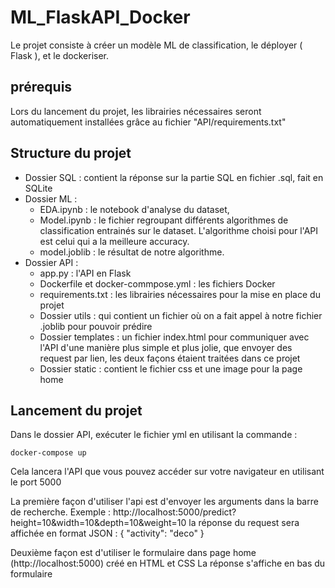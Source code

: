 # ML_FlaskAPI_Docker

Le projet consiste à créer un modèle ML de classification, le déployer ( Flask ), et le dockeriser.

## prérequis

Lors du lancement du projet, les librairies nécessaires seront automatiquement installées grâce au fichier "API/requirements.txt"


## Structure du projet

- Dossier SQL : contient la réponse sur la partie SQL en fichier .sql, fait en SQLite
- Dossier ML : 
  - EDA.ipynb : le notebook d'analyse du dataset, 
  - Model.ipynb : le fichier regroupant différents algorithmes de classification entrainés sur le dataset. L'algorithme choisi pour l'API est celui qui a la meilleure accuracy.
  - model.joblib : le résultat de notre algorithme.
- Dossier API : 
  - app.py : l'API en Flask
  - Dockerfile et docker-commpose.yml : les fichiers Docker
  - requirements.txt : les librairies nécessaires pour la mise en place du projet
  - Dossier utils : qui contient un fichier où on a fait appel à notre fichier .joblib pour pouvoir prédire
  - Dossier templates : un fichier index.html pour communiquer avec l'API d'une manière plus simple et plus jolie, que envoyer des request par lien, les deux façons étaient traitées dans ce projet
  - Dossier static : contient le fichier css et une image pour la page home

## Lancement du projet

Dans le dossier API, exécuter le fichier yml en utilisant la commande :
```
docker-compose up
```
Cela lancera l'API que vous pouvez accéder sur votre navigateur en utilisant le port 5000

La première façon d'utiliser l'api est d'envoyer les arguments dans la barre de recherche.
Exemple : http://localhost:5000/predict?height=10&width=10&depth=10&weight=10
la réponse du request sera affichée en format JSON : { "activity": "deco" }

Deuxième façon est d'utiliser le formulaire dans page home (http://localhost:5000) créé en HTML et CSS
La réponse s'affiche en bas du formulaire
